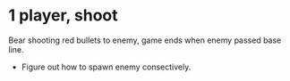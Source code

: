 # 1 player, shoot

Bear shooting red bullets to enemy, game ends when enemy passed base line.

- Figure out how to spawn enemy consectively.
